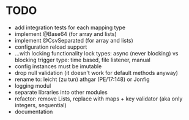 # TODO
- add integration tests for each mapping type
- implement @Base64 (for array and lists)
- implement @CsvSeparated (for array and lists)
- configuration reload support
- ...with locking functionality
    lock types: async (never blocking) vs blocking
    trigger type: time based, file listener, manual
- config instances must be imutable
- drop null validation (it doesn't work for default methods anyway)
- rename to: leicht (zu tun) athgar (PE/17:148) or Jonfig
- logging modul
- separate libraries into other modules
- refactor: remove Lists, replace with maps + key validator (aka only integers, sequential)
- documentation
